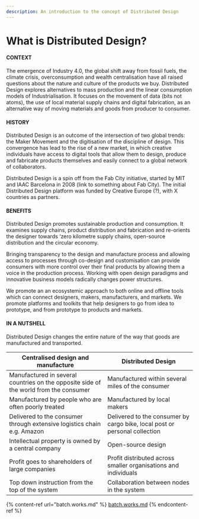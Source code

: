 ```yaml
---
description: An introduction to the concept of Distributed Design
---
```


# What is Distributed Design?

#### CONTEXT

The emergence of Industry 4.0, the global shift away from fossil fuels, the climate crisis, overconsumption and wealth centralisation have all raised questions about the nature and culture of the products we buy. Distributed Design explores alternatives to mass production and the linear consumption models of Industrialisation. It focuses on the movement of data (bits not atoms), the use of local material supply chains and digital fabrication, as an alternative way of moving materials and goods from producer to consumer.&#x20;

#### HISTORY

Distributed Design is an outcome of the intersection of two global trends: the Maker Movement and the digitisation of the discipline of design. This convergence has lead to the rise of a new market, in which creative individuals have access to digital tools that allow them to design, produce and fabricate products themselves and easily connect to a global network of collaborators.&#x20;

Distributed Design is a spin off from the Fab City initiative, started by MIT and IAAC Barcelona in 2008 (link to something about Fab City). The initial Distributed Design platform was funded by Creative Europe (?), with X countries as partners.&#x20;

#### BENEFITS

Distributed Design promotes sustainable production and consumption. It examines supply chains, product distribution and fabrication and re-orients the designer towards ‘zero kilometre supply chains, open-source distribution and the circular economy.

Bringing transparency to the design and manufacture process and allowing access to processes through co-design and customisation can provide consumers with more control over their final products by allowing them a voice in the production process. Working with open design paradigms and innovative business models radically changes power structures.

We promote an an ecosystemic approach to both online and offline tools which can connect designers, makers, manufacturers, and markets. We promote platforms and toolkits that help designers to go from idea to prototype, and from prototype to products and markets.



#### IN A NUTSHELL

Distributed Design changes the entire nature of the way that goods are manufactured and transported.&#x20;

| Centralised design and manufacture                                                    | Distributed Design                                                         |
| ------------------------------------------------------------------------------------- | -------------------------------------------------------------------------- |
| Manufactured in several countries on the opposite side of the world from the consumer | Manufactured within several miles of the consumer                          |
| Manufactured by people who are often poorly treated                                   | Manufactured by local makers                                               |
| Delivered to the consumer through extensive logistics chain e.g. Amazon               | Delivered to the consumer by cargo bike, local post or personal collection |
| Intellectual property is owned by a central company                                   | Open-source design                                                         |
| Profit goes to shareholders of large companies                                        | Profit distributed across smaller organisations and individuals            |
| Top down instruction from the top of the system                                       | Collaboration between nodes in the system                                  |

{% content-ref url="batch.works.md" %}
[batch.works.md](batch.works.md)
{% endcontent-ref %}



####
